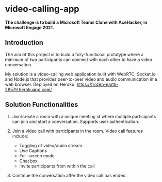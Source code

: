 # video-calling-app
**The challenge is to build a Microsoft Teams Clone with AceHacker, in Microsoft Engage 2021.**

## Introduction
The aim of this project is to build a fully-functional prototype where a minimum of two participants can connect with each other to have a video conversation.

My solution is a video-calling web application built with WebRTC, Socket.io and Node.js that provides peer-to-peer video and audio communication in a web browser. 
Deployed on Heroku: https://frozen-earth-28579.herokuapp.com/

## Solution Functionalities
1. Join/create a room with a unique meeting id where multiple participants can join and start a conversation. Supports user authentication.

2. Join a video call with participants in the room. Video call features include:
    * Toggling of video/audio stream
    * Live Captions
    * Full-screen mode
    * Chat box
    * Invite participants from within the call

3. Continue the conversation after the video call has ended.

